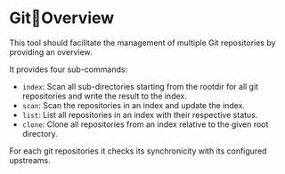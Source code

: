 # Git🗼Overview

This tool should facilitate the management of multiple Git repositories by providing an overview.

It provides four sub-commands:
- `index`: Scan all sub-directories starting from the rootdir for all git repositories and write the result to the index.
- `scan`: Scan the repositories in an index and update the index.
- `list`: List all repositories in an index with their respective status.
- `clone`: Clone all repositories from an index relative to the given root directory.

For each git repositories it checks its synchronicity with its configured upstreams.
